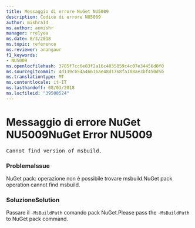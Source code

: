 ```yaml
---
title: Messaggio di errore NuGet NU5009
description: Codice di errore NU5009
author: mishra14
ms.author: anmishr
manager: rrelyea
ms.date: 8/3/2018
ms.topic: reference
ms.reviewer: anangaur
f1_keywords:
- NU5009
ms.openlocfilehash: 3785f7cc6e83f2a16c4035859c4c07e34456d0f0
ms.sourcegitcommit: 4d139cb54a46616ae48d1768fa108ae3bf450d5b
ms.translationtype: MT
ms.contentlocale: it-IT
ms.lasthandoff: 08/03/2018
ms.locfileid: "39508524"
---
```

# <a name="nuget-error-nu5009"></a><span data-ttu-id="8243c-103">Messaggio di errore NuGet NU5009</span><span class="sxs-lookup"><span data-stu-id="8243c-103">NuGet Error NU5009</span></span>
<pre>Cannot find version of msbuild.</pre>

### <a name="issue"></a><span data-ttu-id="8243c-104">Problema</span><span class="sxs-lookup"><span data-stu-id="8243c-104">Issue</span></span>

<span data-ttu-id="8243c-105">NuGet pack: operazione non è possibile trovare msbuild.</span><span class="sxs-lookup"><span data-stu-id="8243c-105">NuGet pack operation cannot find msbuild.</span></span>


### <a name="solution"></a><span data-ttu-id="8243c-106">Soluzione</span><span class="sxs-lookup"><span data-stu-id="8243c-106">Solution</span></span>

<span data-ttu-id="8243c-107">Passare il `-MsBuildPath` comando pack NuGet.</span><span class="sxs-lookup"><span data-stu-id="8243c-107">Please pass the `-MsBuildPath` to NuGet pack command.</span></span>


